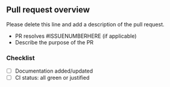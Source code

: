 Pull request overview
---------------------
Please delete this line and add a description of the pull request.

- PR resolves #ISSUENUMBERHERE (if applicable)
- Describe the purpose of the PR

### Checklist
- [ ] Documentation added/updated
- [ ] CI status: all green or justified
